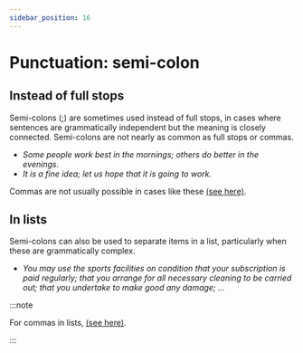 ```yaml
---
sidebar_position: 16
---
```


# Punctuation: semi-colon

## Instead of full stops

Semi-colons (;) are sometimes used instead of full stops, in cases where sentences are grammatically independent but the meaning is closely connected. Semi-colons are not nearly as common as full stops or commas.

- *Some people work best in the mornings; others do better in the evenings.*
- *It is a fine idea; let us hope that it is going to work.*

Commas are not usually possible in cases like these [(see here)](./punctuation-comma#between-grammatically-separate-sentences).

## In lists

Semi-colons can also be used to separate items in a list, particularly when these are grammatically complex.

- *You may use the sports facilities on condition that your subscription is paid regularly; that you arrange for all necessary cleaning to be carried out; that you undertake to make good any damage; …*

:::note

For commas in lists, [(see here)](./punctuation-comma).

:::
